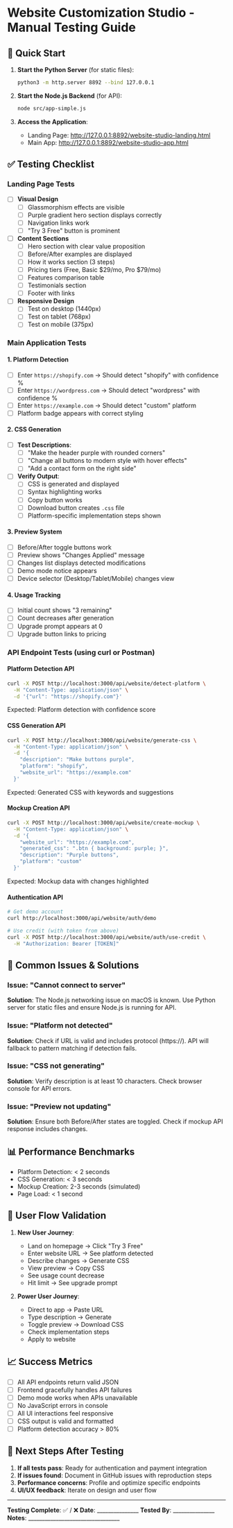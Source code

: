 # Website Customization Studio - Manual Testing Guide

## 🚀 Quick Start

1. **Start the Python Server** (for static files):
   ```bash
   python3 -m http.server 8892 --bind 127.0.0.1
   ```

2. **Start the Node.js Backend** (for API):
   ```bash
   node src/app-simple.js
   ```

3. **Access the Application**:
   - Landing Page: http://127.0.0.1:8892/website-studio-landing.html
   - Main App: http://127.0.0.1:8892/website-studio-app.html

## ✅ Testing Checklist

### Landing Page Tests

- [ ] **Visual Design**
  - [ ] Glassmorphism effects are visible
  - [ ] Purple gradient hero section displays correctly
  - [ ] Navigation links work
  - [ ] "Try 3 Free" button is prominent

- [ ] **Content Sections**
  - [ ] Hero section with clear value proposition
  - [ ] Before/After examples are displayed
  - [ ] How it works section (3 steps)
  - [ ] Pricing tiers (Free, Basic $29/mo, Pro $79/mo)
  - [ ] Features comparison table
  - [ ] Testimonials section
  - [ ] Footer with links

- [ ] **Responsive Design**
  - [ ] Test on desktop (1440px)
  - [ ] Test on tablet (768px)
  - [ ] Test on mobile (375px)

### Main Application Tests

#### 1. Platform Detection
- [ ] Enter `https://shopify.com` → Should detect "shopify" with confidence %
- [ ] Enter `https://wordpress.com` → Should detect "wordpress" with confidence %
- [ ] Enter `https://example.com` → Should detect "custom" platform
- [ ] Platform badge appears with correct styling

#### 2. CSS Generation
- [ ] **Test Descriptions**:
  - [ ] "Make the header purple with rounded corners"
  - [ ] "Change all buttons to modern style with hover effects"
  - [ ] "Add a contact form on the right side"
  
- [ ] **Verify Output**:
  - [ ] CSS is generated and displayed
  - [ ] Syntax highlighting works
  - [ ] Copy button works
  - [ ] Download button creates `.css` file
  - [ ] Platform-specific implementation steps shown

#### 3. Preview System
- [ ] Before/After toggle buttons work
- [ ] Preview shows "Changes Applied" message
- [ ] Changes list displays detected modifications
- [ ] Demo mode notice appears
- [ ] Device selector (Desktop/Tablet/Mobile) changes view

#### 4. Usage Tracking
- [ ] Initial count shows "3 remaining"
- [ ] Count decreases after generation
- [ ] Upgrade prompt appears at 0
- [ ] Upgrade button links to pricing

### API Endpoint Tests (using curl or Postman)

#### Platform Detection API
```bash
curl -X POST http://localhost:3000/api/website/detect-platform \
  -H "Content-Type: application/json" \
  -d '{"url": "https://shopify.com"}'
```
Expected: Platform detection with confidence score

#### CSS Generation API
```bash
curl -X POST http://localhost:3000/api/website/generate-css \
  -H "Content-Type: application/json" \
  -d '{
    "description": "Make buttons purple",
    "platform": "shopify",
    "website_url": "https://example.com"
  }'
```
Expected: Generated CSS with keywords and suggestions

#### Mockup Creation API
```bash
curl -X POST http://localhost:3000/api/website/create-mockup \
  -H "Content-Type: application/json" \
  -d '{
    "website_url": "https://example.com",
    "generated_css": ".btn { background: purple; }",
    "description": "Purple buttons",
    "platform": "custom"
  }'
```
Expected: Mockup data with changes highlighted

#### Authentication API
```bash
# Get demo account
curl http://localhost:3000/api/website/auth/demo

# Use credit (with token from above)
curl -X POST http://localhost:3000/api/website/auth/use-credit \
  -H "Authorization: Bearer [TOKEN]"
```

## 🐛 Common Issues & Solutions

### Issue: "Cannot connect to server"
**Solution**: The Node.js networking issue on macOS is known. Use Python server for static files and ensure Node.js is running for API.

### Issue: "Platform not detected"
**Solution**: Check if URL is valid and includes protocol (https://). API will fallback to pattern matching if detection fails.

### Issue: "CSS not generating"
**Solution**: Verify description is at least 10 characters. Check browser console for API errors.

### Issue: "Preview not updating"
**Solution**: Ensure both Before/After states are toggled. Check if mockup API response includes changes.

## 📊 Performance Benchmarks

- Platform Detection: < 2 seconds
- CSS Generation: < 3 seconds
- Mockup Creation: 2-3 seconds (simulated)
- Page Load: < 1 second

## 🎯 User Flow Validation

1. **New User Journey**:
   - Land on homepage → Click "Try 3 Free"
   - Enter website URL → See platform detected
   - Describe changes → Generate CSS
   - View preview → Copy CSS
   - See usage count decrease
   - Hit limit → See upgrade prompt

2. **Power User Journey**:
   - Direct to app → Paste URL
   - Type description → Generate
   - Toggle preview → Download CSS
   - Check implementation steps
   - Apply to website

## 📈 Success Metrics

- [ ] All API endpoints return valid JSON
- [ ] Frontend gracefully handles API failures
- [ ] Demo mode works when APIs unavailable
- [ ] No JavaScript errors in console
- [ ] All UI interactions feel responsive
- [ ] CSS output is valid and formatted
- [ ] Platform detection accuracy > 80%

## 🚀 Next Steps After Testing

1. **If all tests pass**: Ready for authentication and payment integration
2. **If issues found**: Document in GitHub issues with reproduction steps
3. **Performance concerns**: Profile and optimize specific endpoints
4. **UI/UX feedback**: Iterate on design and user flow

---

**Testing Complete**: ✅ / ❌
**Date**: _______________
**Tested By**: _______________
**Notes**: _________________________________